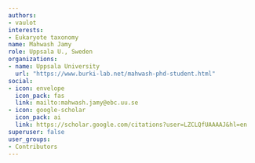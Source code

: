 ```yaml
---
authors:
- vaulot
interests:
- Eukaryote taxonomy
name: Mahwash Jamy
role: Uppsala U., Sweden
organizations:
- name: Uppsala University
  url: "https://www.burki-lab.net/mahwash-phd-student.html"
social:
- icon: envelope
  icon_pack: fas
  link: mailto:mahwash.jamy@ebc.uu.se
- icon: google-scholar
  icon_pack: ai
  link: https://scholar.google.com/citations?user=LZCLQfUAAAAJ&hl=en
superuser: false
user_groups:
- Contributors
---
```

